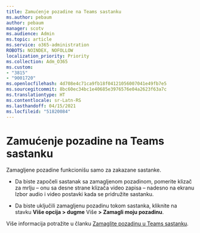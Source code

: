 ```yaml
---
title: Zamućenje pozadine na Teams sastanku
ms.author: pebaum
author: pebaum
manager: scotv
ms.audience: Admin
ms.topic: article
ms.service: o365-administration
ROBOTS: NOINDEX, NOFOLLOW
localization_priority: Priority
ms.collection: Adm_O365
ms.custom:
- "3815"
- "9001720"
ms.openlocfilehash: 4d708e4c71ca9fb18f04121056007041e49fb7e5
ms.sourcegitcommit: 8bc60ec34bc1e40685e3976576e04a2623f63a7c
ms.translationtype: HT
ms.contentlocale: sr-Latn-RS
ms.lasthandoff: 04/15/2021
ms.locfileid: "51820084"
---
```

# <a name="blur-your-background-in-a-teams-meeting"></a>Zamućenje pozadine na Teams sastanku

Zamagljene pozadine funkcionišu samo za zakazane sastanke.

- Da biste započeli sastanak sa zamagljenom pozadinom, pomerite klizač za mrlju – onu sa desne strane klizača video zapisa – nadesno na ekranu Izbor audio i video postavki kada se pridružite sastanku.

- Da biste uključili zamagljenu pozadinu tokom sastanka, kliknite na stavku **Više opcija > dugme** Više **> Zamagli moju pozadinu**.

Više informacija potražite u članku [Zamaglite pozadinu u Teams sastanku](https://support.office.com/article/Blur-your-background-in-a-Teams-meeting-f77a2381-443a-499d-825e-509a140f4780).